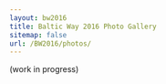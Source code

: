 ```yaml
---
layout: bw2016
title: Baltic Way 2016 Photo Gallery
sitemap: false
url: /BW2016/photos/
---
```


(work in progress)

